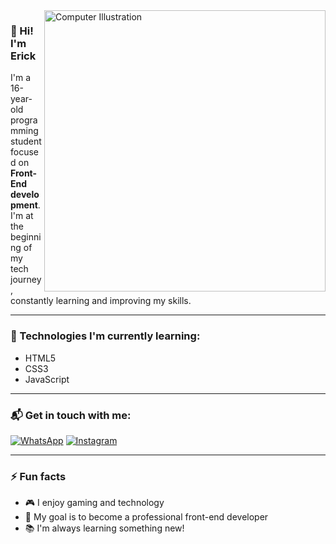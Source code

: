 <img src="https://raw.githubusercontent.com/MicaelliMedeiros/micaellimedeiros/master/image/computer-illustration.png" alt="Computer Illustration" width="450px" align="right" />

### 👋 Hi! I'm Erick

I'm a 16-year-old programming student focused on **Front-End development**. I'm at the beginning of my tech journey, constantly learning and improving my skills.

---

### 🧠 Technologies I'm currently learning:

- HTML5  
- CSS3  
- JavaScript  

---

### 📬 Get in touch with me:

[![WhatsApp](https://img.shields.io/badge/-WhatsApp-25D366?style=flat-square&labelColor=25D366&logo=whatsapp&logoColor=white)](https://wa.me/558591578662)
[![Instagram](https://img.shields.io/badge/-Instagram-DF0174?style=flat-square&labelColor=DF0174&logo=instagram&logoColor=white)](https://www.instagram.com/og.erickxt/)

---

### ⚡ Fun facts

- 🎮 I enjoy gaming and technology  
- 🎯 My goal is to become a professional front-end developer  
- 📚 I'm always learning something new!
